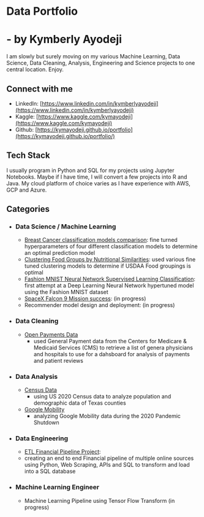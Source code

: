# Data  Portfolio
# - by Kymberly Ayodeji

I am slowly but surely moving on my various Machine Learning, Data Science, Data Cleaning, Analysis, Engineering and Science projects to one central location. Enjoy.

## Connect with me
- LinkedIn: [https://www.linkedin.com/in/kymberlyayodeji](https://www.linkedin.com/in/kymberlyayodeji)
- Kaggle: [https://www.kaggle.com/kymayodeji](https://www.kaggle.com/kymayodeji)
- Github: [https://kymayodeji.github.io/portfolio](https://kymayodeji.github.io/portfolio/)

## Tech Stack
I usually program in Python and SQL for my projects using Jupyter Notebooks. Maybe if I have time, I will convert a few projects into R and Java. My cloud platform of choice varies as I have experience with AWS, GCP and Azure.

## Categories

- ### Data Science / Machine Learning

  * [Breast Cancer classification models comparison](https://github.com/kymayodeji/cancer_classification/tree/main): fine turned hyperparameters of four different classification models to determine an optimal prediction model
  * [Clustering Food Groups by Nutritional Similarities](https://github.com/kymayodeji/nutrition_clustering): used various fine tuned clustering models to determine if USDAA Food groupings is optimal
  * [Fashion MNIST Neural Network Supervised Learning Classification](https://github.com/kymayodeji/ibm_ml_course/blob/main/course5_DeepLearning/fashion.ipynb): first attempt at a Deep Learning Neural Network hypertuned model using the Fashion MNIST dataset
  * [SpaceX Falcon 9 Mission success](https://github.com/kymayodeji/SpaceXClassification): (in progress)
  * Recommender model design and deployment: (in progress)

- ### Data Cleaning
  * [Open Payments Data](https://github.com/kymayodeji/DEProjects)
    - used General Payment data from the Centers for Medicare & Medicaid Services (CMS) to retrieve a list of genera physicians and hospitals to use for a dahsboard for analysis of payments and patient reviews
 
    
- ### Data Analysis
  * [Census Data](https://github.com/kymayodeji/texascensus)
    - using US 2020 Census data to analyze population and demographic data of Texas counties
  * [Google Mobility](https://github.com/kymayodeji/Mobility)
    - analyzing Google Mobility data during the 2020 Pandemic Shutdown
    
- ### Data Engineering
  * [ETL Financial Pipeline Project](https://github.com/kymayodeji/financialpipeline):
  * creating an end to end Financial pipeline of multiple online sources using Python, Web Scraping, APIs and SQL to transform and load into a SQL database
 
    

    
- ### Machine Learning Engineer
  
  * Machine Learning Pipeline using Tensor Flow Transform (in progress)
  
